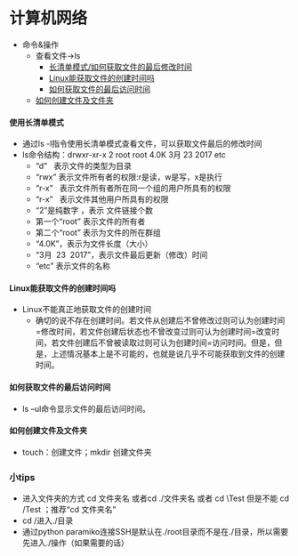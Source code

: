 # 计算机网络

- 命令&操作
    - 查看文件->ls
        - [长清单模式/如何获取文件的最后修改时间](#使用长清单模式)
        - [Linux能获取文件的创建时间吗](#Linux能获取文件的创建时间吗)
        - [如何获取文件的最后访问时间](#如何获取文件的最后访问时间)
    - [如何创建文件及文件夹](#如何创建文件及文件夹)
<!-- GFM-TOC -->

#### 使用长清单模式
- 通过ls -l指令使用长清单模式查看文件，可以获取文件最后的修改时间
- ls命令结构：drwxr-xr-x  2 root root 4.0K  3月  23  2017  etc
    - “d”   表示文件的类型为目录
    - “rwx” 表示文件所有者的权限:r是读，w是写，x是执行
    - “r-x”   表示文件所有者所在同一个组的用户所具有的权限
    - “r-x”   表示文件其他用户所具有的权限
    - “2”是纯数字 ，表示 文件链接个数  
    - 第一个“root” 表示文件的所有者   
    - 第二个“root” 表示为文件的所在群组   
    - “4.0K”，表示为文件长度（大小）  
    - “3月  23  2017”，表示文件最后更新（修改）时间  
    - “etc” 表示文件的名称

#### Linux能获取文件的创建时间吗
- Linux不能真正地获取文件的创建时间
    - 确切的说不存在创建时间。若文件从创建后不曾修改过则可认为创建时间=修改时间，若文件创建后状态也不曾改变过则可认为创建时间=改变时间，若文件创建后不曾被读取过则可认为创建时间=访问时间。但是，但是，上述情况基本上是不可能的，也就是说几乎不可能获取到文件的创建时间。

#### 如何获取文件的最后访问时间
- ls –ul命令显示文件的最后访问时间。

#### 如何创建文件及文件夹
- touch：创建文件；mkdir 创建文件夹

### 小tips
- 进入文件夹的方式 cd 文件夹名 或者cd ./文件夹名 或者 cd \Test 但是不能 cd /Test ；推荐“cd 文件夹名”
- cd /进入./目录
- 通过python paramiko连接SSH是默认在./root目录而不是在./目录，所以需要先进入./操作（如果需要的话）
